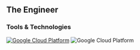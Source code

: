 ## The Engineer

### Tools & Technologies
[![Google Cloud Platform](https://img.shields.io/badge/Google%20Cloud-4285F4?style=flat&logo=google-cloud&logoColor=white)](https://cloud.google.com/)
![Google Cloud Platform](https://img.shields.io/badge/Google%20Cloud%20Platform-4285F4?style=flat&logo=google-cloud&logoColor=white)


<!--
**timotomate/timotomate** is a ✨ _special_ ✨ repository because its `README.md` (this file) appears on your GitHub profile.

Here are some ideas to get you started:

- 🔭 I’m currently working on ...
- 🌱 I’m currently learning ...
- 👯 I’m looking to collaborate on ...
- 🤔 I’m looking for help with ...
- 💬 Ask me about ...
- 📫 How to reach me: ...
- 😄 Pronouns: ...
- ⚡ Fun fact: ...
-->
